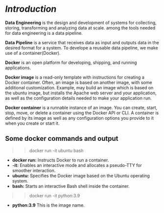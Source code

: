 # **_Introduction_**
**Data Engineering** is the design and development of systems for collecting, storing, transforming and analyzing data at scale. among the tools needed for data engineering is a data pipeline.

**Data Pipeline** is a service that receives data as input and outputs data in the desired format for a system. To develope a reusable data pipeline, we make use of a container(Docker).

**Docker** is an open platform for developing, shipping, and running applications.

**Docker image** is a read-only template with instructions for creating a Docker container. Often, an image is based on another image, with some additional customization. Example, may build an image which is based on the ubuntu image, but installs the Apache web server and your application, as well as the configuration details needed to make your application run.

**Docker container** is a runnable instance of an image. You can create, start, stop, move, or delete a container using the Docker API or CLI. A container is defined by its image as well as any configuration options you provide to it when you create or start it. 

## Some docker commands and output
>> docker run -it ubuntu bash 
* **docker run:** Instructs Docker to run a container.
* **-it:** Enables an interactive mode and allocates a pseudo-TTY for smoother interaction.
* **ubuntu:** Specifies the Docker image based on the Ubuntu operating system.
* **bash:** Starts an interactive Bash shell inside the container.

>> docker run -it python:3.9 
* **python:3.9** This is the image name.